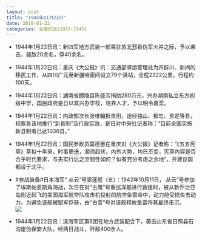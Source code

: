 ```yaml
---
layout: post
title: "1944年01月22日"
date: 2019-01-22
categories: 全面抗战(1937-1945)
---
```


<meta name="referrer" content="no-referrer" />

- 1944年1月22日讯：新四军地方武装一部乘驻苏北邳县伪军火并之际，予以袭击，毙敌20余名，俘40余名。 

- 1944年1月22日讯：重庆《大公报》讯：交通部驿运管理处为开辟川、新间的移民工作，从四川广元至新疆哈密间设立79个驿站，全程2322公里，行程约100天。 

- 1944年1月22日讯：湖南省醴陵县陈盛芳捐助280万元，兴办湖南私立东方初级中学，国民政府是日以其兴办学校，培养人才，予以明令嘉奖。 

- 1944年1月22日讯：内政部次长张维翰抵贵阳，途经独山、都匀、贵定等县，视察各该地推行“新县制”及行政实效，是日对中央社记者称：“目前全国实施新县制者已达1036县。” 

- 1944年1月22日讯：国民参政员莫德惠在重庆对《大公报》记者称：“《五五宪草》草拟十年来，时事更迭，潮流起伏，内外大势，均已丕变，宪草内容是否合乎时代要求，与夫实行后之坚韧性如何？似有充分考虑之余地”，并建议国都设于北平。 

- #参战装备#日本海军“ 丛云”号驱逐舰（五）：1942年10月11日， 丛云”号参加了埃斯帕恩斯角海战，次日在对“古鹰“号重巡洋舰进行救援时，被从新乔治亚岛附近起飞的美国海军航空队攻击机投射的航空鱼雷命中，动力舱受损失去动力。为避免该舰被盟军俘获，由“白雪“号对该舰释放鱼雷将其最终击沉。 <br/><img src="https://wx4.sinaimg.cn/large/aca367d8ly1fzf4s3o1w7j21it0u0dp6.jpg" />

- 1944年1月22日讯：滨海军区第6团在地方武装配合下，袭击山东省日照县石沟崖伪保安大队。经两日战斗，歼敌400余人。 

